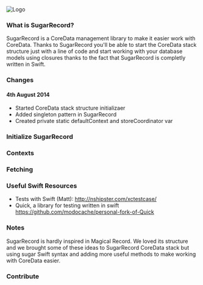 ![Logo](https://raw.githubusercontent.com/pepibumur/SugarRecord/master/Resources/Logo.png)

### What is SugarRecord?
SugarRecord is a CoreData management library to make it easier work with CoreData. Thanks to SugarRecord you'll be able to start the CoreData stack structure just with a line of code and start working with your database models using closures thanks to the fact that SugarRecord is completly written in Swift.

### Changes
#### 4th August 2014
- Started CoreData stack structure initializaer
- Added singleton pattern in SugarRecord
- Created private static defaultContext and storeCoordinator var

### Initialize SugarRecord


### Contexts


### Fetching


### Useful Swift Resources
- Tests with Swift (Matt): http://nshipster.com/xctestcase/
- Quick, a library for testing written in swift https://github.com/modocache/personal-fork-of-Quick

### Notes
SugarRecord is hardly inspired in Magical Record. We loved its structure and we brought some of these ideas to SugarRecord CoreData stack but using sugar Swift syntax and adding more useful methods to make working with CoreData easier.

### Contribute
